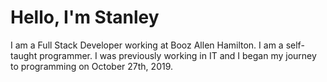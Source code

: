 # Hello, I'm Stanley

I am a Full Stack Developer working at Booz Allen Hamilton. I am a self-taught programmer. I was previously working in IT and I began my journey to programming on October 27th, 2019.
